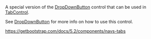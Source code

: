 A special version of the [DropDownButton](~/controls/bootstrap5/DropDownButton) control that can be used in [TabControl](~/controls/bootstrap5/TabControl).

See [DropDownButton](~/controls/bootstrap5/DropDownButton) for more info on how to use this control.

<https://getbootstrap.com/docs/5.2/components/navs-tabs>